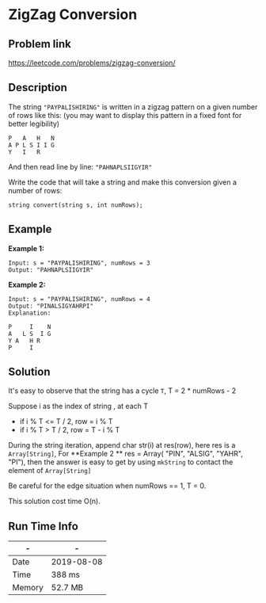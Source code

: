 # ZigZag Conversion

## Problem link
https://leetcode.com/problems/zigzag-conversion/

## Description 

The string `"PAYPALISHIRING"` is written in a zigzag pattern on a given number of rows like this: (you may want to display this pattern in a fixed font for better legibility)

```
P   A   H   N
A P L S I I G
Y   I   R
```

And then read line by line: `"PAHNAPLSIIGYIR"`

Write the code that will take a string and make this conversion given a number of rows:

```
string convert(string s, int numRows);
```

## Example

**Example 1:**

```
Input: s = "PAYPALISHIRING", numRows = 3
Output: "PAHNAPLSIIGYIR"
```

**Example 2:**

```
Input: s = "PAYPALISHIRING", numRows = 4
Output: "PINALSIGYAHRPI"
Explanation:

P     I    N
A   L S  I G
Y A   H R
P     I
```

## Solution
It's easy to observe that the string has a cycle `T`, T = 2 * numRows - 2


Suppose i as the index of string , at each T
- if i % T <= T / 2, row = i % T 
- if i % T > T / 2, row = T - i % T

During the string iteration, append char str(i) at res(row), here res is a `Array[String]`,
For **Example 2 ** 
res = Array( "PIN", "ALSIG", "YAHR", "PI"), then the answer is easy to get by using `mkString` to contact the element of `Array[String]` 

Be careful for the edge situation when numRows == 1, T = 0. 

This solution cost time O(n).

## Run Time Info

\- | \-
------------ | -------------
Date | 2019-08-08
Time | 	388 ms
Memory | 52.7 MB	

